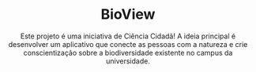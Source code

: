 ---
title: BioView
subtitle: Este projeto é uma iniciativa de Ciência Cidadã! A ideia principal é desenvolver um aplicativo que conecte as pessoas com a natureza e crie conscientização sobre a biodiversidade existente no campus da universidade.
image: https://raw.githubusercontent.com/JesseSRodrigues/JesseSRodrigues.github.io/master/assets/img/log%20v0.1.png

caption:
  title: BioView
  data: 04 Out, 2020
  subtitle: Aplicação
  thumbnail: https://raw.githubusercontent.com/JesseSRodrigues/JesseSRodrigues.github.io/master/assets/img/capa-bioview.png

text: <p align="justify">O Campus da PUCRS é conhecido por sua arquitetura moderna e diversidade biológica, gerando à comunidade uma conexão constante entre aspectos tecnológicos e naturais. Pensando nesses conceitos, o BioView é uma aplicação que sugere aos seus usuários a documentação deste meio natural de forma que, além de informar e conectar as pessoas à natureza que está inserida, leva à conscientização sobre o impacto que temos sobre nosso meio ambiente.</p>

      <p align="justify">Inicialmente, o aplicativo deve funcionar como uma enciclopédia, organizando diversas informações sobre a diversidade biológica que se encontra no campus da PUCRS (plantas, insetos, etc). A ideia para o futuro é expandir os locais e adicionar novas funcionalidades para possibilitar a conexão entre os usuários do BioView.</p>

      <p align="justify">Principais ferramentas/linguagens usadas na construção do BioView:</p>
      
      <ul align="left">

          <li>React Native</li>

          <li>Node.js</li>

          <li>HTML</li>

          <li>CSS</li>

          <li>Javascript</li>

      </ul>

      <p align="right">Última atualização&#58 13/08/2020</p>
      
      <p align="center">Integrantes do PET-Inf no projeto:</p>

people:
      - name: "Henrique Feijó"
        role: "<b>Engenharia de Computação</b> <br> Ingresso: 09/2020"
        image: assets/img/team/HenriqueF.png
        social:
          - url: https://github.com/thehenrik18 
            icon: fab fa-github
          - url: https://www.linkedin.com/in/henrique-feij%C3%B3-4245491b7
            icon: fab fa-linkedin-in
      - name: "Luiz Otávio"
        role: "<b>Sistemas de Informação</b> <br> Ingresso: 09/2020"
        image: assets/img/team/LuizO.jpg
        social:
          - url: https://github.com/Wolxf2
            icon: fab fa-github
          - url: https://www.linkedin.com/in/luiz-ot%C3%A1vio-jirkowsky-e-silva-b114741b7/
            icon: fab fa-linkedin-in
      - name: "Pedro Rogoski"
        role: "<b>Engenharia de Software</b> <br> Ingresso: 04/2020"
        image: assets/img/team/PedroR.jpeg
        social:
          - url: https://github.com/Rogoski21
            icon: fab fa-github
          - url: https://www.linkedin.com/in/pedro-maia-rogoski-705119183/
            icon: fab fa-linkedin-in

---